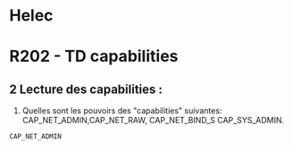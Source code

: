 # Helec
# R202 - TD capabilities

## 2 Lecture des capabilities :
1. Quelles sont les pouvoirs des "capabilities" suivantes: CAP_NET_ADMIN,CAP_NET_RAW, CAP_NET_BIND_S
CAP_SYS_ADMIN.

`` CAP_NET_ADMIN `` 